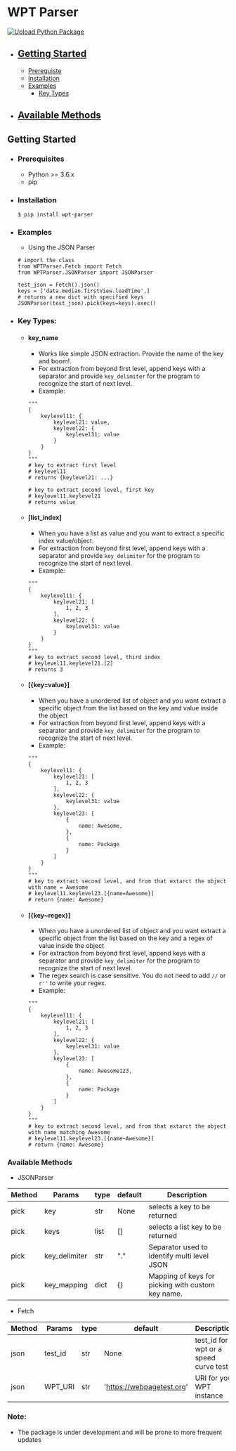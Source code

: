 # WPT Parser

[![Upload Python Package](https://github.com/Bharat23/wpt-parser/actions/workflows/python-publish.yml/badge.svg)](https://github.com/Bharat23/wpt-parser/actions/workflows/python-publish.yml)

- ## [Getting Started](#getting-started)
    * [Prerequiste](#prerequiste)
    * [Installation](#installation)
    * [Examples](#example)
        * [Key Types](#key-type)
- ## [Available Methods](#available-methods)

## Getting Started

- ### Prerequisites
    - Python >= 3.6.x
    - pip

- ### Installation
    ```
    $ pip install wpt-parser
    ```

- ### Examples
    - Using the JSON Parser
    ```
    # import the class
    from WPTParser.Fetch import Fetch
    from WPTParser.JSONParser import JSONParser
    
    test_json = Fetch().json()
    keys = ['data.median.firstView.loadTime',]
    # returns a new dict with specified keys
    JSONParser(test_json).pick(keys=keys).exec()

    ```
- ### Key Types:
    - #### key_name
        - Works like simple JSON extraction. Provide the name of the key and boom!.
        - For extraction from beyond first level, append keys with a separator and provide `key_delimiter` for the program to recognize the start of next level.
        - Example: 
        ```
        """
        {
            keylevel11: {
                keylevel21: value,
                keylevel22: {
                    keylevel31: value
                }
            }
        }
        """
        # key to extract first level
        # keylevel11
        # returns {keylevel21: ...}

        # key to extract second level, first key
        # keylevel11.keylevel21
        # returns value
        ```
    - #### [list_index]
        - When you have a list as value and you want to extract a specific index value/object.
        - For extraction from beyond first level, append keys with a separator and provide `key_delimiter` for the program to recognize the start of next level.
        - Example: 
        ```
        """
        {
            keylevel11: {
                keylevel21: [
                    1, 2, 3
                ],
                keylevel22: {
                    keylevel31: value
                }
            }
        }
        """
        # key to extract second level, third index
        # keylevel11.keylevel21.[2]
        # returns 3
        ```
    - #### [{key=value}]
        - When you have a unordered list of object and you want extract a specific object from the list based on the key and value inside the object
        - For extraction from beyond first level, append keys with a separator and provide `key_delimiter` for the program to recognize the start of next level.
        - Example: 
        ```
        """
        {
            keylevel11: {
                keylevel21: [
                    1, 2, 3
                ],
                keylevel22: {
                    keylevel31: value
                },
                keylevel23: [
                    {
                        name: Awesome,
                    },
                    {
                        name: Package
                    }
                ]
            }
        }
        """
        # key to extract second level, and from that extarct the object with name = Awesome
        # keylevel11.keylevel23.[{name=Awesome}]
        # return {name: Awesome}
        ```
    
    - #### [{key~regex}]
        - When you have a unordered list of object and you want extract a specific object from the list based on the key and a regex of value inside the object
        - For extraction from beyond first level, append keys with a separator and provide `key_delimiter` for the program to recognize the start of next level.
        - The regex search is case sensitive. You do not need to add `//` or `r''` to write your regex.
        - Example: 
        ```
        """
        {
            keylevel11: {
                keylevel21: [
                    1, 2, 3
                ],
                keylevel22: {
                    keylevel31: value
                },
                keylevel23: [
                    {
                        name: Awesome123,
                    },
                    {
                        name: Package
                    }
                ]
            }
        }
        """
        # key to extract second level, and from that extarct the object with name matching Awesome
        # keylevel11.keylevel23.[{name~Awesome}]
        # return {name: Awesome}
        ```

### Available Methods

- JSONParser

| Method | Params | type | default | Description 
| --- | --- | --- | --- | --- |
| pick | key | str | None | selects a key to be returned
| pick | keys | list | [] | selects a list key to be returned
| pick | key_delimiter | str | "." | Separator used to identify multi level JSON
| pick | key_mapping | dict | {} | Mapping of keys for picking with custom key name. 

- Fetch

| Method | Params | type | default | Description 
| --- | --- | --- | --- | --- |
| json | test_id | str | None | test_id for a wpt or a speed curve test
| json | WPT_URI | str | 'https://webpagetest.org' | URI for your WPT instance

### Note:
 - The package is under development and will be prone to more frequent updates
